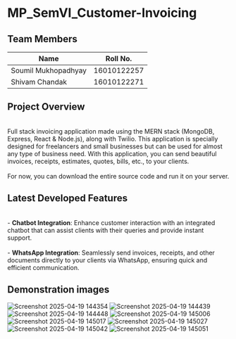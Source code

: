 # MP_SemVI_Customer-Invoicing

## Team Members
| Name                | Roll No.       |
|---------------------|----------------|
| Soumil Mukhopadhyay | 16010122257    |
| Shivam Chandak      | 16010122271    |

## Project Overview
<p>
    <br>Full stack invoicing application made using the MERN stack (MongoDB, Express, React & Node.js), along with Twilio. This application is specially designed for freelancers and small businesses but can be used for almost any type of business need. With this application, you can send beautiful invoices, receipts, estimates, quotes, bills, etc., to your clients.</br>
<br>For now, you can download the entire source code and run it on your server.</br>
</p>

## Latest Developed Features
<p>
<br>- <b>Chatbot Integration</b>: Enhance customer interaction with an integrated chatbot that can assist clients with their queries and provide instant support.</br>
<br>- <b>WhatsApp Integration</b>: Seamlessly send invoices, receipts, and other documents directly to your clients via WhatsApp, ensuring quick and efficient communication.</br>
</p>

## Demonstration images
![Screenshot 2025-04-19 144354](https://github.com/user-attachments/assets/3c334938-5184-46f6-916c-34962b374b28)
![Screenshot 2025-04-19 144439](https://github.com/user-attachments/assets/35c2a14c-f8b1-4c4f-9d69-e2468b462b41)
![Screenshot 2025-04-19 144448](https://github.com/user-attachments/assets/c7e74d56-3315-444c-8801-4d728ed96846)
![Screenshot 2025-04-19 145006](https://github.com/user-attachments/assets/61643d86-5645-42ec-a4c8-0a4a6148fe67)
![Screenshot 2025-04-19 145017](https://github.com/user-attachments/assets/5f5db840-3c76-4aff-8ba4-f670a03982b5)
![Screenshot 2025-04-19 145027](https://github.com/user-attachments/assets/f278f2ef-a5a9-4d9d-84f1-67e4aae8b2b1)
![Screenshot 2025-04-19 145042](https://github.com/user-attachments/assets/eab149da-93be-4a36-b9c0-320fc946d02c)
![Screenshot 2025-04-19 145051](https://github.com/user-attachments/assets/92bdf7cc-f4e6-4a78-abc9-5ba5c891e632)


